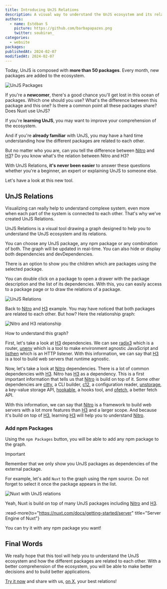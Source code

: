 ```yaml
---
title: Introducing UnJS Relations
description: A visual way to understand the UnJS ecosystem and its relations
authors:
  - name: Estéban S
    picture: https://github.com/barbapapazes.png
    twitter: soubiran_
categories:
  - website
packages:
publishedAt: 2024-02-07
modifiedAt: 2024-02-07
---
```


Today, UnJS is composed with **more than 50 packages**. Every month, new packages are added to the ecosystem.

<!-- image of every packages without any links -->
![UnJS Packages](/assets/images/blog/2024-02-07-introducing-unjs-relations/unjs-packages.webp)

If you're a **newcomer**, there's a good chance you'll get lost in this ocean of packages. Which one should you use? What's the difference between this package and this one? Is there a common point all these packages share? Does Nuxt use UnJS?

If you're **learning UnJS**, you may want to improve your comprehension of the ecosystem.

And if you're **already familiar** with UnJS, you may have a hard time understanding how the different packages are related to each other.

But no matter who you are, can you tell the difference between [Nitro](/packages/nitro) and [H3](/packages/h3)? Do you know what's the relation between Nitro and H3?

With UnJS Relations, **it's never been easier** to answer these questions whether you're a beginner, an expert or explaining UnJS to someone else.

Let's have a look at this new tool.

## UnJS Relations

Visualizing can really help to understand complexe system, even more when each part of the system is connected to each other. That's why we've created UnJS Relations.

UnJS Relations is a visual tool drawing a graph designed to help you to understand the UnJS ecosystem and its relations.

You can choose any UnJS package, any npm package or any combination of both. The graph will be updated in real-time. You can also hide or display both dependencies and devDependencies.

There is an option to show you the children which are packages using the selected package.

You can double click on a package to open a drawer with the package description and the list of its dependencies. With this, you can easily access to a package page or to draw the relations of a package.

![UnJS Relations](/assets/images/blog/2024-02-07-introducing-unjs-relations/unjs-relations.webp)

Back to [Nitro](/packages/nitro) and [H3](/packages/h3) example. You may have noticed that both packages are related to each other. But how? Here the relationship graph:

![Nitro and H3 relationship](/assets/images/blog/2024-02-07-introducing-unjs-relations/nitro-h3-relations.webp)

How to understand this graph?

First, let's take a look at [H3](/packages/h3) dependencies. We can see [radix3](/packages/radix3) which is a router, [unenv](/packages/unenv) which is a tool to make environment agnostic JavaScript and [listhen](/packages/listhen) which is an HTTP listener. With this information, we can say that [H3](/packages/h3) is a tool to build web servers that runtime agnostic.

Now, let's take a look at [Nitro](/packages/nitro) dependencies. There is a lot of common dependencies with [H3](/packages/h3). Nitro has [H3](/packages/h3) as a dependency. This is a first important information that tells us that [Nitro](/packages/nitro) is build on top of it. Some other dependencies are [citty](/packages/citty), a CLI builder, [c12](/packages/c12), a configuration reader, [unstorage](/packages/unstorage), a key-value storage API, [hookable](/packages/hookable), a hooks tool, and [ofetch](/packages/ofetch), a better fetch API.

With this information, we can say that [Nitro](/packages/nitro) is a framework to build web servers with a lot more features than [H3](/packages/h3) and a larger scope. And because it's build on top of [H3](/packages/h3), learning [H3](/packages/h3) will help you to understand [Nitro](/packages/nitro).

### Add npm Packages

Using the `npm Packages` button, you will be able to add any npm package to the graph.

> [!IMPORTANT]
> Remember that we only show you UnJS packages as dependencies of the external package.

For example, let's add `Nuxt` to the graph using the npm source. Do not forget to select it once the package appears in the list.

![Nuxt with UnJS relations](/assets/images/blog/2024-02-07-introducing-unjs-relations/nuxt-unjs-relations.webp)

Yeah, Nuxt is build on top of many UnJS packages including [Nitro](/packages/nitro) and [H3](/packages/h3).

:read-more{to="https://nuxt.com/docs/getting-started/server" title="Server Engine of Nuxt"}

You can try it with any npm package you want!

## Final Words

We really hope that this tool will help you to understand the UnJS ecosystem and how the different packages are related to each other. With a better comprehension of the ecosystem, you will be able to make better decisions and to build better applications.

[Try it now](/relations) and share with us, [on X](https://x.com/unjsio), your best relations!
